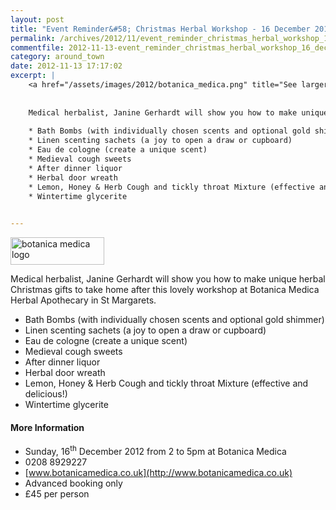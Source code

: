 ```yaml
---
layout: post
title: "Event Reminder&#58; Christmas Herbal Workshop - 16 December 2012"
permalink: /archives/2012/11/event_reminder_christmas_herbal_workshop_16_decemb.html
commentfile: 2012-11-13-event_reminder_christmas_herbal_workshop_16_decemb
category: around_town
date: 2012-11-13 17:17:02
excerpt: |
    <a href="/assets/images/2012/botanica_medica.png" title="See larger version of - botanica medica logo"><img src="/assets/images/2012/botanica_medica_thumb.png" width="150" height="44" alt="botanica medica logo" class="right" /></a>
    
    
    Medical herbalist, Janine Gerhardt will show you how to make unique herbal Christmas gifts to take home after this lovely workshop at Botanica Medica Herbal Apothecary in St Margarets.
    
    * Bath Bombs (with individually chosen scents and optional gold shimmer)
    * Linen scenting sachets (a joy to open a draw or cupboard)
    * Eau de cologne (create a unique scent)
    * Medieval cough sweets
    * After dinner liquor
    * Herbal door wreath
    * Lemon, Honey & Herb Cough and tickly throat Mixture (effective and delicious!)
    * Wintertime glycerite
    

---
```


<a href="/assets/images/2012/botanica_medica.png" title="See larger version of - botanica medica logo"><img src="/assets/images/2012/botanica_medica_thumb.png" width="150" height="44" alt="botanica medica logo" class="right" /></a>

Medical herbalist, Janine Gerhardt will show you how to make unique herbal Christmas gifts to take home after this lovely workshop at Botanica Medica Herbal Apothecary in St Margarets.

-   Bath Bombs (with individually chosen scents and optional gold shimmer)
-   Linen scenting sachets (a joy to open a draw or cupboard)
-   Eau de cologne (create a unique scent)
-   Medieval cough sweets
-   After dinner liquor
-   Herbal door wreath
-   Lemon, Honey & Herb Cough and tickly throat Mixture (effective and delicious!)
-   Wintertime glycerite

#### More Information

-   Sunday, 16<sup>th</sup> December 2012 from 2 to 5pm at Botanica Medica
-   0208 8929227
-   [www.botanicamedica.co.uk](http://www.botanicamedica.co.uk)
-   Advanced booking only
-   £45 per person
